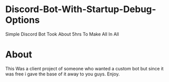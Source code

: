 # Discord-Bot-With-Startup-Debug-Options
Simple Discord Bot Took About 5hrs To Make All In All


# About
This Was a client project of someone who wanted a custom bot but since it was free i gave the base of it away to you guys.
Enjoy.
